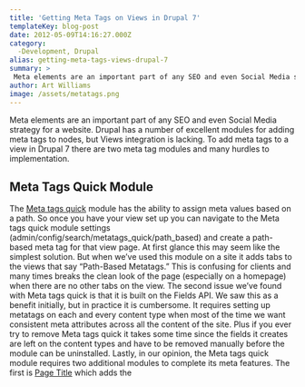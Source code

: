 ```yaml
---
title: 'Getting Meta Tags on Views in Drupal 7'
templateKey: blog-post
date: 2012-05-09T14:16:27.000Z
category: 
  -Development, Drupal
alias: getting-meta-tags-views-drupal-7
summary: > 
 Meta elements are an important part of any SEO and even Social Media strategy for a website. Drupal has a number of excellent modules for adding meta tags to nodes, but Views integration is lacking. To add meta tags to a view in Drupal 7 there are two meta tag modules and many hurdles to implementation.
author: Art Williams
image: /assets/metatags.png
---
```


Meta elements are an important part of any SEO and even Social Media strategy for a website. Drupal has a number of excellent modules for adding meta tags to nodes, but Views integration is lacking. To add meta tags to a view in Drupal 7 there are two meta tag modules and many hurdles to implementation.

Meta Tags Quick Module
----------------------

The [Meta tags quick](https://www.drupal.org/project/metatags_quick) module has the ability to assign meta values based on a path. So once you have your view set up you can navigate to the Meta tags quick module settings (admin/config/search/metatags\_quick/path\_based) and create a path-based meta tag for that view page. At first glance this may seem like the simplest solution. But when we’ve used this module on a site it adds tabs to the views that say “Path-Based Metatags.” This is confusing for clients and many times breaks the clean look of the page (especially on a homepage) when there are no other tabs on the view. The second issue we’ve found with Meta tags quick is that it is built on the Fields API. We saw this as a benefit initially, but in practice it is cumbersome. It requires setting up metatags on each and every content type when most of the time we want consistent meta attributes across all the content of the site. Plus if you ever try to remove Meta tags quick it takes some time since the fields it creates are left on the content types and have to be removed manually before the module can be uninstalled. Lastly, in our opinion, the Meta tags quick module requires two additional modules to complete its meta features. The first is [Page Title](https://www.drupal.org/project/page_title) which adds the <title> tag to a page’s HTML. The second is the [Open Graph meta tags](https://www.drupal.org/project/opengraph_meta) module which adds opengraph style tags in the <head> of a page. Aside: Open Graph tags, while not as well known, are critically important in the world of social media sharing. If you have a Facebook Share button on your blog post without Open Graph tags, you are leaving to chance the items that get sent to Facebook when that Share button is pressed. With Open Graph tags you can send the correct image, title, and description to Facebook.

Metatag Module
--------------

[Metatag](https://www.drupal.org/project/metatag) module is the successor to Nodewords in Drupal 6, and is designed to be the ultimate metatags module for Drupal 7. In its current state it already includes Page Title and Open Graph tags. The only necessary feature absent from this module is Views integration. Despite this missing piece we prefer Metatag over Meta tags quick because of its complete feature set and lack of dependence on the Fields API.

Make Every Page a Node
----------------------

The workaround to the missing Views Integration in the Metatag module is to make every page on your site a node, then add any view as a block under the node. For example, we commonly need a view to display a list of teasers for articles on a page. If you make the view a block and place it in the main content region under a node called “Articles,” you can add your meta tags to the node and not be concerned at all with the view’s meta tags. A fringe benefit of this approach from the site builder standpoint is that breadcrumbs, menus, and pathauto all become easier to set up and work more consistently when every page is a node. For the client, this approach makes more sense because the top textual area of all pages (including views) is now easily and consistently editable. The caveat—and it can be big—is when a view has an exposed filter or a contextual filter that uses URL parameters to pass the values. It’s possible that this type of view won’t function correctly as a block without AJAX-ifying it, which prevents deep linking into the filters. This issue is so specific that we rarely run into it, but since it is a showstopper it needs to be mentioned. In those cases we just resort to using the Meta tags quick, Page Title, and Open Graph meta tags modules on the site. Also worth mentioning is that there are two sandbox modules that claim to accomplish the goal of Views integration with Metatag. I haven’t had the opportunity try either and would hesitate to use them on a production site, but the fact that they exist makes me optimistic that the issue can be solved in short order. If you have a solution of your own that works, or have an opinion about making every page a node, please chime in. We’d like to hear your thoughts and experience.